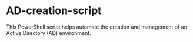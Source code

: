 # AD-creation-script
This PowerShell script helps automate the creation and management of an Active Directory (AD) environment.
